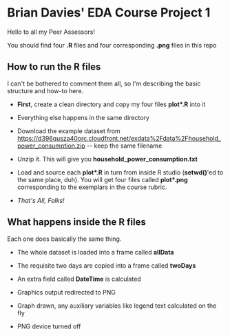 Brian Davies' EDA Course Project 1
==================================

Hello to all my Peer Assessors!

You should find four __.R__ files and four corresponding __.png__ files
in this repo

How to run the R files
----------------------

I can't be bothered to comment them all, so I'm describing the basic structure
and how-to here.

* __First__, create a clean directory and copy my four files __plot*.R__ into it

* Everything else happens in the same directory

* Download the example dataset from
https://d396qusza40orc.cloudfront.net/exdata%2Fdata%2Fhousehold_power_consumption.zip -- keep
the same filename

* Unzip it. This will give you __household_power_consumption.txt__

* Load and source each __plot*.R__ in turn from inside R studio (__setwd()__'ed to
the same place, duh). You will get four files called __plot*.png__ corresponding
to the exemplars in the course rubric.

* _That's All, Folks!_

What happens inside the R files
-------------------------------

Each one does basically the same thing.

* The whole dataset is loaded into a frame called __allData__

* The requisite two days are copied into a frame called __twoDays__

* An extra field called __DateTime__ is calculated

* Graphics output redirected to PNG

* Graph drawn, any auxiliary variables like legend text calculated on the fly

* PNG device turned off
